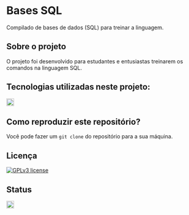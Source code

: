 # Bases SQL
Compilado de bases de dados (SQL) para treinar a linguagem.

## Sobre o projeto
O projeto foi desenvolvido para estudantes e entusiastas treinarem os comandos na linguagem SQL.

## Tecnologias utilizadas neste projeto:
<img height="20" src="https://img.shields.io/badge/SQL-darkgreen">

## Como reproduzir este repositório?
Você pode fazer um `git clone` do repositório para a sua máquina.

## Licença
[![GPLv3 license](https://img.shields.io/badge/License-GPLv3-blue.svg)](http://perso.crans.org/besson/LICENSE.html)

## Status
<img height="20" src="https://img.shields.io/badge/Em%20progresso-yellow">
